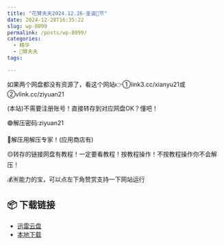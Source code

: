 ```yaml
---
title: "花臂夫夫2024.12.26-圣诞🎄节"
date: 2024-12-28T16:35:22
slug: wp-8099
permalink: /posts/wp-8099/
categories:
  - 精华
  - 🌸臂夫夫
tags:

---
```


如果两个网盘都没有资源了，看这个网站👉①link3.cc/xianyu21或②vlink.cc/ziyuan21

(本站)不需要注册账号！直接转存到对应网盘OK？懂吧！

🟢解压密码:ziyuan21

🔵解压用解压专家！(应用商店有)

🟡转存的链接网盘有教程！一定要看教程！按教程操作！不按教程操作你不会解压！

💰🈶能力的宝，可以点左下角赞赏支持一下网站运行

## 📦 下载链接
- [迅雷云盘](https://blziyuan21.com/pay-download/8099?key=118ac3a1d0&down_id=0)
- [本地下载](https://blziyuan21.com/pay-download/8099?key=118ac3a1d0&down_id=1)

